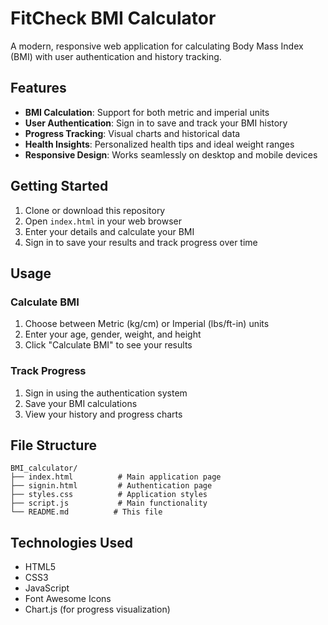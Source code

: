 # FitCheck BMI Calculator

A modern, responsive web application for calculating Body Mass Index (BMI) with user authentication and history tracking.

## Features

- **BMI Calculation**: Support for both metric and imperial units
- **User Authentication**: Sign in to save and track your BMI history
- **Progress Tracking**: Visual charts and historical data
- **Health Insights**: Personalized health tips and ideal weight ranges
- **Responsive Design**: Works seamlessly on desktop and mobile devices

## Getting Started

1. Clone or download this repository
2. Open `index.html` in your web browser
3. Enter your details and calculate your BMI
4. Sign in to save your results and track progress over time

## Usage

### Calculate BMI
1. Choose between Metric (kg/cm) or Imperial (lbs/ft-in) units
2. Enter your age, gender, weight, and height
3. Click "Calculate BMI" to see your results

### Track Progress
1. Sign in using the authentication system
2. Save your BMI calculations
3. View your history and progress charts

## File Structure

```
BMI_calculator/
├── index.html          # Main application page
├── signin.html         # Authentication page
├── styles.css          # Application styles
├── script.js           # Main functionality
└── README.md          # This file
```

## Technologies Used

- HTML5
- CSS3
- JavaScript
- Font Awesome Icons
- Chart.js (for progress visualization)

